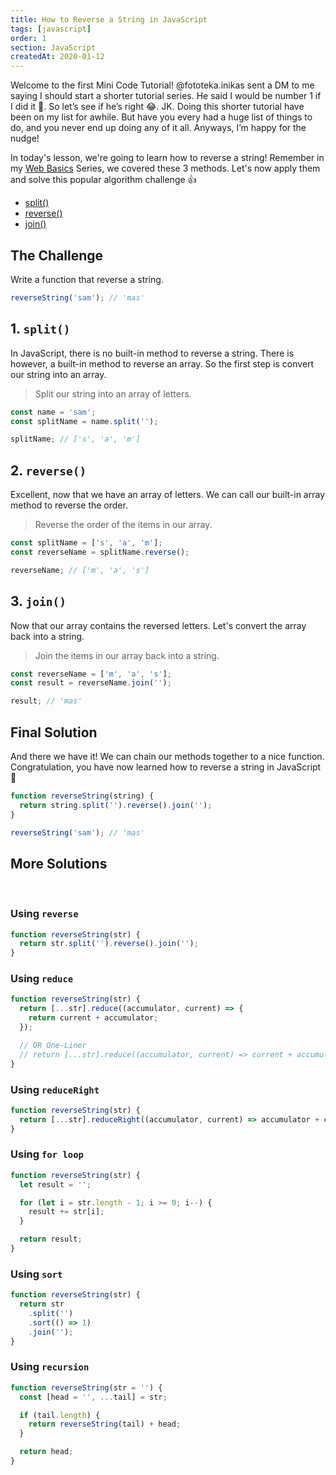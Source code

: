 ```yaml
---
title: How to Reverse a String in JavaScript
tags: [javascript]
order: 1
section: JavaScript
createdAt: 2020-01-12
---
```


Welcome to the first Mini Code Tutorial! @fototeka.inikas sent a DM to me saying I should start a shorter tutorial series. He said I would be number 1 if I did it 🤣. So let’s see if he’s right 😂. JK. Doing this shorter tutorial have been on my list for awhile. But have you every had a huge list of things to do, and you never end up doing any of it all. Anyways, I’m happy for the nudge!

In today's lesson, we're going to learn how to reverse a string! Remember in my [Web Basics](/basics/) Series, we covered these 3 methods. Let's now apply them and solve this popular algorithm challenge 👍

- [split()](/basics/string-split/)
- [reverse()](/basics/array-reverse/)
- [join()](/basics/array-join/)

<markdown-toc></markdown-toc>

## The Challenge

Write a function that reverse a string.

<markdown-image img="challenge" alt="How to reverse a string algorithm challenge"></markdown-image>

```javascript
reverseString('sam'); // 'mas'
```

## 1. `split()`

In JavaScript, there is no built-in method to reverse a string. There is however, a built-in method to reverse an array. So the first step is convert our string into an array.

> Split our string into an array of letters.

<markdown-image img="split" alt="Javascript split function"></markdown-image>

```javascript
const name = 'sam';
const splitName = name.split('');

splitName; // ['s', 'a', 'm']
```

## 2. `reverse()`

Excellent, now that we have an array of letters. We can call our built-in array method to reverse the order.

> Reverse the order of the items in our array.

<markdown-image img="reverse" alt="Javascript reverse function"></markdown-image>

```javascript
const splitName = ['s', 'a', 'm'];
const reverseName = splitName.reverse();

reverseName; // ['m', 'a', 's']
```

## 3. `join()`

Now that our array contains the reversed letters. Let's convert the array back into a string.

> Join the items in our array back into a string.

```javascript
const reverseName = ['m', 'a', 's'];
const result = reverseName.join('');

result; // 'mas'
```

<markdown-image img="join" alt="Javascript join function"></markdown-image>

## Final Solution

And there we have it! We can chain our methods together to a nice function. Congratulation, you have now learned how to reverse a string in JavaScript 🥳

<markdown-image img="result" alt="Javascript solution to reverse a string"></markdown-image>

```javascript
function reverseString(string) {
  return string.split('').reverse().join('');
}

reverseString('sam'); // 'mas'
```

## More Solutions

<br>

### Using `reverse`

```javascript
function reverseString(str) {
  return str.split('').reverse().join('');
}
```

### Using `reduce`

```javascript
function reverseString(str) {
  return [...str].reduce((accumulator, current) => {
    return current + accumulator;
  });

  // OR One-Liner
  // return [...str].reduce((accumulator, current) => current + accumulator)
}
```

### Using `reduceRight`

```javascript
function reverseString(str) {
  return [...str].reduceRight((accumulator, current) => accumulator + current);
}
```

### Using `for loop`

```javascript
function reverseString(str) {
  let result = '';

  for (let i = str.length - 1; i >= 0; i--) {
    result += str[i];
  }

  return result;
}
```

### Using `sort`

```javascript
function reverseString(str) {
  return str
    .split('')
    .sort(() => 1)
    .join('');
}
```

### Using `recursion`

```javascript
function reverseString(str = '') {
  const [head = '', ...tail] = str;

  if (tail.length) {
    return reverseString(tail) + head;
  }

  return head;
}
```
